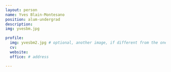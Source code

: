 ```yaml
---
layout: person
name: Yves Blain-Montesano
position: alum-undergrad
description:
img: yvesbm.jpg

profile:
  img: yvesbm2.jpg # optional, another image, if different from the one on the people page
  cv:
  website:
  office: # address

---
```

